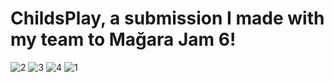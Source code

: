 # ChildsPlay, a submission I made with my team to Mağara Jam 6!

![2](https://github.com/Crunc2h/ChildsPlay-JAM-PROJECT-/assets/123716010/b553a498-2a27-4311-b91c-650e1e62ec7e)
![3](https://github.com/Crunc2h/ChildsPlay-JAM-PROJECT-/assets/123716010/70783daf-f1dd-4172-bc2e-e4ed660004da)
![4](https://github.com/Crunc2h/ChildsPlay-JAM-PROJECT-/assets/123716010/dbc1041f-507c-44e3-a784-65850f3451af)
![1](https://github.com/Crunc2h/ChildsPlay-JAM-PROJECT-/assets/123716010/d96095f1-abb8-46e2-b3e0-fc6021274615)
